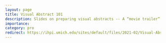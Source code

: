 ```yaml
---
layout: page
title: Visual Abstract 101
description: Slides on preparing visual abstracts -- A “movie trailer” for research
importance:
category: pro
redirect: https://ihpi.umich.edu/sites/default/files/2021-02/Visual-Abstract-101_gavin-smith_02012021.pdf
---
```

